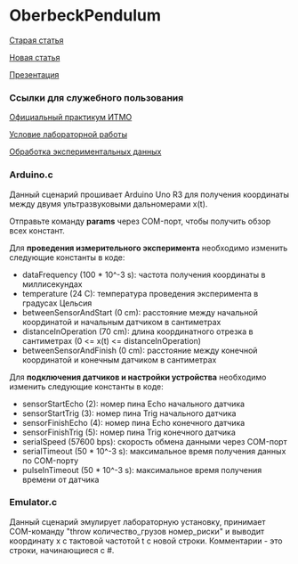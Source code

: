 # OberbeckPendulum

[Старая статья](https://1drv.ms/w/s!Apyu-RQDxqdLl19sx__UMgL3wEDg?e=aZCkaL)

[Новая статья](https://1drv.ms/w/s!Apyu-RQDxqdLl2Fmd754Kf6JyVYe?e=NJWkcE)

[Презентация](https://1drv.ms/p/s!Apyu-RQDxqdLl2OzlQJsOzpYF2NM?e=ZP7QPJ)

### Ссылки для служебного пользования

[Официальный практикум ИТМО](https://books.ifmo.ru/file/pdf/2181.pdf)

[Условие лабораторной работы](Lab.pdf)

[Обработка экспериментальных данных](DataProcessing.pdf)

### Arduino.c

Данный сценарий прошивает Arduino Uno R3 для получения координаты между двумя ультразвуковыми дальномерами x(t).

Отправьте команду **params** через COM-порт, чтобы получить обзор всех констант.

Для **проведения измерительного эксперимента** необходимо изменить следующие константы в коде:

* dataFrequency (100 * 10^-3 s): частота получения координаты в миллисекундах
* temperature (24 C): температура проведения эксперимента в градусах Цельсия
* betweenSensorAndStart (0 cm): расстояние между начальной координатой и начальным датчиком в сантиметрах
* distanceInOperation (70 cm): длина координатного отрезка в сантиметрах (0 <= x(t) <= distanceInOperation)
* betweenSensorAndFinish (0 cm): расстояние между конечной координатой и конечным датчиком в сантиметрах

Для **подключения датчиков и настройки устройства** необходимо изменить следующие константы в коде:

* sensorStartEcho (2): номер пина Echo начального датчика
* sensorStartTrig (3): номер пина Trig начального датчика
* sensorFinishEcho (4): номер пина Echo конечного датчика
* sensorFinishTrig (5): номер пина Trig конечного датчика
* serialSpeed (57600 bps): скорость обмена данными через COM-порт
* serialTimeout (50 * 10^-3 s): максимальное время получения данных по COM-порту
* pulseInTimeout (50 * 10^-3 s): максимальное время получения времени от датчика

### Emulator.c

Данный сценарий эмулирует лабораторную установку, принимает COM-команду "throw количество_грузов номер_риски" и выводит координату x с тактовой частотой t с новой строки. Комментарии - это строки, начинающиеся с #.
